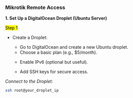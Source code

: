 ### Mikrotik Remote Access
**1. Set Up a DigitalOcean Droplet (Ubuntu Server)**

<mark>Step 1</mark>

* Create a Droplet:

  - Go to DigitalOcean and create a new Ubuntu droplet.
  
  + Choose a basic plan (e.g., $5/month).
  
  * Enable IPv6 (optional but useful).
  
  * Add SSH keys for secure access.

_Connect to the Droplet:_

```bash
ssh root@your_droplet_ip
```
